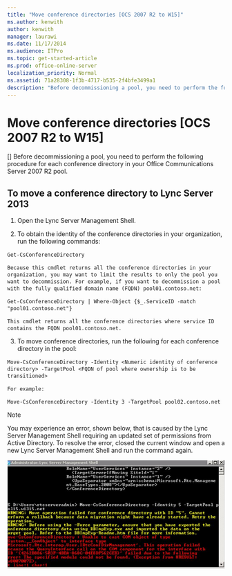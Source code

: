 ```yaml
---
title: "Move conference directories [OCS 2007 R2 to W15]"
ms.author: kenwith
author: kenwith
manager: laurawi
ms.date: 11/17/2014
ms.audience: ITPro
ms.topic: get-started-article
ms.prod: office-online-server
localization_priority: Normal
ms.assetid: 71a28308-1f3b-4717-b535-2f4bfe3499a1
description: "Before decommissioning a pool, you need to perform the following procedure for each conference directory in your Office Communications Server 2007 R2 pool."
---
```


# Move conference directories [OCS 2007 R2 to W15]
[]
Before decommissioning a pool, you need to perform the following procedure for each conference directory in your Office Communications Server 2007 R2 pool. 
  
## To move a conference directory to Lync Server 2013

1. Open the Lync Server Management Shell.
    
2. To obtain the identity of the conference directories in your organization, run the following commands:
    
  ```
  Get-CsConferenceDirectory
  ```

    Because this cmdlet returns all the conference directories in your organization, you may want to limit the results to only the pool you want to decommission. For example, if you want to decommission a pool with the fully qualified domain name (FQDN) pool01.contoso.net:
    
  ```
  Get-CsConferenceDirectory | Where-Object {$_.ServiceID -match "pool01.contoso.net"}
  ```

    This cmdlet returns all the conference directories where service ID contains the FQDN pool01.contoso.net.
    
3. To move conference directories, run the following for each conference directory in the pool:
    
  ```
  Move-CsConferenceDirectory -Identity <Numeric identity of conference directory> -TargetPool <FQDN of pool where ownership is to be transitioned>
  ```

    For example:
    
  ```
  Move-CsConferenceDirectory -Identity 3 -TargetPool pool02.contoso.net
  ```

> [!NOTE]
> You may experience an error, shown below, that is caused by the Lync Server Management Shell requiring an updated set of permissions from Active Directory. To resolve the error, closed the current window and open a new Lync Server Management Shell and run the command again. 
  
![Move-CsConferenceDirectory error output](media/Migration_LyncServer_from_LyncServer2010_MoveConference_Error.JPG)
  

